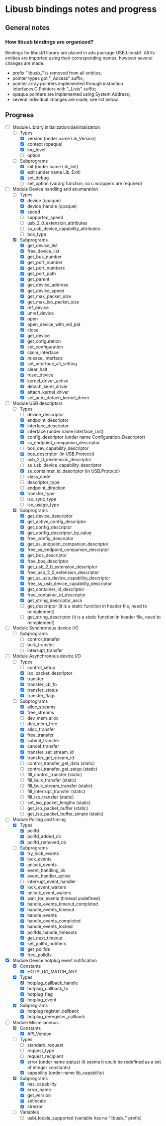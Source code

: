 # Libusb bindings notes and progress

## General notes

### How libusb bindings are organized?

Bindings for libusb1 library are placed in ada package USB.Libusb1.
All its entities are imported using their corresponding names,
however several changes are made:
- prefix "libusb_" is removed from all entities;
- pointer types got "_Access" suffix;
- pointer array pointers implemented through instantion Interfaces.C.Pointers with "_Lists" suffix;
- opaque pointers are implemented using System.Address;
- several individual changes are made, see list below.

## Progress

- [ ] Module Library initialization/deinitialization
  - [ ] Types
    - [x] version (under name Lib_Version)
    - [x] context (opaque)
    - [x] log_level
    - [ ] option
  - [ ] Subprograms
    - [x] init (under name Lib_Init)
    - [x] exit (under name Lib_Exit)
    - [x] set_debug
    - [ ] set_option (vararg function, so c wrappers are required)
- [ ] Module Device handling and enumeration
  - [ ] Types
    - [x] device (opaque)
    - [x] device_handle (opaque)
    - [x] speed
    - [ ] supported_speed
    - [ ] usb_2_0_extension_attributes
    - [ ] ss_usb_device_capability_attributes
    - [ ] bos_type
  - [x] Subprograms
    - [x] get_device_list
    - [x] free_device_list
    - [x] get_bus_number
    - [x] get_port_number
    - [x] get_port_numbers
    - [x] get_port_path
    - [x] get_parent
    - [x] get_device_address
    - [x] get_device_speed
    - [x] get_max_packet_size
    - [x] get_max_iso_packet_size
    - [x] ref_device
    - [x] unref_device
    - [x] open
    - [x] open_device_with_vid_pid
    - [x] close
    - [x] get_device
    - [x] get_cofiguration
    - [x] set_configuration
    - [x] claim_interface
    - [x] release_interface
    - [x] set_interface_alt_setting
    - [x] clear_halt
    - [x] reset_device
    - [x] kernel_driver_active
    - [x] detach_kerel_driver
    - [x] attach_kernel_driver
    - [x] set_auto_detach_kernel_driver
- [ ] Module USB descriptors
  - [ ] Types
    - [ ] device_descriptor
    - [x] endpoint_descriptor
    - [x] interface_descriptor
    - [x] interface (under name Interface_List)
    - [x] config_descriptor (under name Configuration_Descriptor)
    - [x] ss_endpoint_companion_descriptor
    - [ ] bos_dev_capability_descriptor
    - [x] bos_descriptor (in USB.Protocol)
    - [ ] usb_2_0_dextension_descriptor
    - [ ] ss_usb_device_capability_descriptor
    - [x] ss_containter_id_descriptor (in USB.Protocol)
    - [ ] class_code
    - [ ] descriptor_type
    - [ ] endpoint_direction
    - [x] transfer_type
    - [ ] iso_sync_type
    - [ ] iso_usage_type
  - [x] Subprograms
    - [x] get_device_descriptor
    - [x] get_active_config_descriptor
    - [x] get_config_descriptor
    - [x] get_config_descriptor_by_value
    - [x] free_config_descriptor
    - [x] get_ss_endpoint_companion_descriptor
    - [x] free_ss_endpoint_companion_descrptor
    - [x] get_bos_descriptor
    - [x] free_bos_descriptor
    - [x] get_usb_2_0_extension_descriptor
    - [x] free_usb_2_0_extension_descriptor
    - [x] get_ss_usb_device_capability_descriptor
    - [x] free_ss_usb_device_capability_descriptor
    - [x] get_container_id_descriptor
    - [x] free_container_id_descriptor
    - [x] get_string_descriptor_ascii
    - [ ] get_descriptor (it is a static function in header file, need to reimplement)
    - [ ] get_string_descriptor (it is a static function in header file, need to reimplement)
- [ ] Module Synchronous device I/O
  - [ ] Subprograms
    - [ ] control_transfer
    - [ ] bulk_transfer
    - [ ] interrupt_transfer
- [ ] Module Asynchronous device I/O
  - [ ] Types
    - [ ] control_setup
    - [x] iso_packet_descriptor
    - [x] transfer
    - [x] transfer_cb_fn
    - [x] transfer_status
    - [x] transfer_flags
  - [ ] Subprograms
    - [x] alloc_streams
    - [x] free_streams
    - [ ] dev_mem_alloc
    - [ ] dev_mem_free
    - [x] alloc_transfer
    - [x] free_transfer
    - [x] submit_transfer
    - [x] cancel_transfer
    - [x] transfer_set_stream_id
    - [x] transfer_get_stream_id
    - [ ] control_transfer_get_data (static)
    - [ ] control_transfer_get_setup (static)
    - [ ] fill_control_transfer (static)
    - [ ] fill_bulk_transfer (static)
    - [ ] fill_bulk_stream_transfer (static)
    - [ ] fill_interrupt_transfer (static)
    - [ ] fill_iso_transfer (static)
    - [ ] set_iso_packet_lengths (static)
    - [ ] get_iso_packet_buffer (static)
    - [ ] get_iso_packet_buffer_simple (static)
- [ ] Module Polling and timing
  - [x] Types
    - [x] pollfd
    - [x] pollfd_added_cb
    - [x] pollfd_removed_cb
  - [ ] Subprograms
    - [x] try_lock_events
    - [x] lock_events
    - [x] unlock_events
    - [x] event_handling_ok
    - [x] event_handler_active
    - [ ] interrupt_event_handler
    - [x] lock_event_waiters
    - [x] unlock_event_waiters
    - [x] wait_for_events (timeval undefined)
    - [x] handle_events_timeout_completed
    - [x] handle_events_timeout
    - [x] handle_events
    - [x] handle_events_completed
    - [x] handle_events_locked
    - [x] pollfds_handle_timeouts
    - [x] get_next_timeout
    - [x] set_pollfd_notifiers
    - [x] get_pollfds
    - [x] free_polldfs
- [x] Module Device hotplug event notification
  - [x] Constants
    - [x] HOTPLUG_MATCH_ANY
  - [x] Types
    - [x] hotplug_callback_handle
    - [x] hotplug_callback_fn
    - [x] hotplug_flag
    - [x] hotplug_event
  - [x] Subprograms
    - [x] hotplug register_callback
    - [x] hotplug_deregister_callback
- [ ] Module Miscellaneous
  - [x] Constants
    - [x] API_Version
  - [ ] Types
    - [ ] standard_request
    - [ ] request_type
    - [ ] request_recipient
    - [x] error (under name status) (it seems it coulb be redefined as a set of integer constants)
    - [x] capability (under name lib_capability)
  - [x] Subprograms
    - [x] has_capability
    - [x] error_name
    - [x] get_version
    - [x] setlocale
    - [x] strerror
  - [ ] Variables
    - [ ] usbi_locale_supported (variable has no "libusb_" prefix)